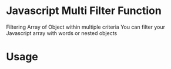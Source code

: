 # Javascript Multi Filter Function
Filtering Array of Object within multiple criteria
You can filter your Javascript array with words or nested objects

# Usage 

